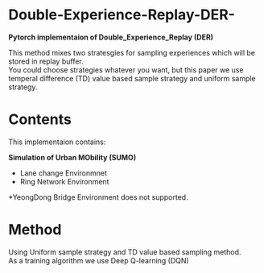 # Double-Experience-Replay-DER-

<b>Pytorch implementaion of Double_Experience_Replay (DER)</b>

This method mixes two stratesgies for sampling experiences which will be stored in replay buffer.\
You could choose strategies whatever you want, but this paper we use temperal difference (TD) value based sample strategy and uniform sample strategy.


# Contents
This implementaion contains:

<b>Simulation of Urban MObility (SUMO) </b>
* Lane change Environmnet
* Ring Network Environment

*YeongDong Bridge Environment does not supported.

# Method

Using Uniform sample strategy and TD value based sampling method. \
As a training algorithm we use Deep Q-learning (DQN)
